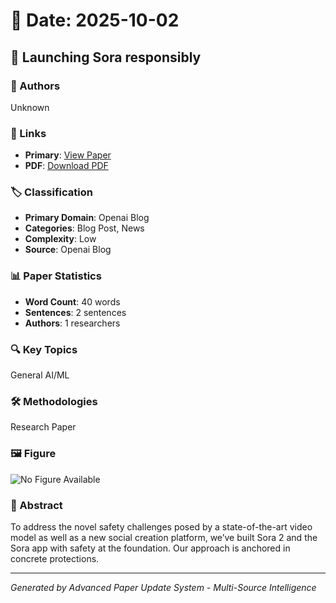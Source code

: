 # 📅 Date: 2025-10-02

## 📄 Launching Sora responsibly

### 👥 Authors
Unknown

### 🔗 Links
- **Primary**: [View Paper](https://openai.com/index/launching-sora-responsibly)
- **PDF**: [Download PDF](https://arxiv.org/pdf/.pdf) 



### 🏷️ Classification
- **Primary Domain**: Openai Blog
- **Categories**: Blog Post, News
- **Complexity**: Low
- **Source**: Openai Blog

### 📊 Paper Statistics
- **Word Count**: 40 words
- **Sentences**: 2 sentences
- **Authors**: 1 researchers

### 🔍 Key Topics
General AI/ML

### 🛠️ Methodologies
Research Paper

### 🖼️ Figure
![No Figure Available](https://img.shields.io/badge/Figure-Not_Available-lightgrey?style=for-the-badge)

### 📝 Abstract
To address the novel safety challenges posed by a state-of-the-art video model as well as a new social creation platform, we’ve built Sora 2 and the Sora app with safety at the foundation. Our approach is anchored in concrete protections.

---
*Generated by Advanced Paper Update System - Multi-Source Intelligence*
